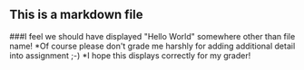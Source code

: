 ## This is a markdown file
###I feel we should have displayed "Hello World" somewhere other than file name!
*Of course please don't grade me harshly for adding additional detail into assignment ;-)
*I hope this displays correctly for my grader!
